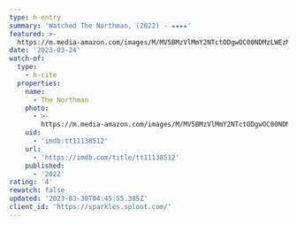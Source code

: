 ```yaml
---
type: h-entry
summary: 'Watched The Northman, (2022) - ★★★★'
featured: >-
  https://m.media-amazon.com/images/M/MV5BMzVlMmY2NTctODgwOC00NDMzLWEzMWYtM2RiYmIyNTNhMTI0XkEyXkFqcGdeQXVyNTAzNzgwNTg@._V1_SX300.jpg
date: '2023-03-24'
watch-of:
  type:
    - h-cite
  properties:
    name:
      - The Northman
    photo:
      - >-
        https://m.media-amazon.com/images/M/MV5BMzVlMmY2NTctODgwOC00NDMzLWEzMWYtM2RiYmIyNTNhMTI0XkEyXkFqcGdeQXVyNTAzNzgwNTg@._V1_SX300.jpg
    uid:
      - 'imdb:tt11138512'
    url:
      - 'https://imdb.com/title/tt11138512'
    published:
      - '2022'
rating: '4'
rewatch: false
updated: '2023-03-30T04:45:55.385Z'
client_id: 'https://sparkles.sploot.com/'
---
```


